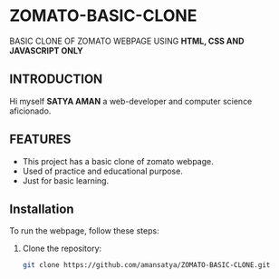 # ZOMATO-BASIC-CLONE

BASIC CLONE OF ZOMATO WEBPAGE USING **HTML, CSS AND JAVASCRIPT ONLY**

## INTRODUCTION

Hi myself **SATYA AMAN** a web-developer and computer science aficionado.

## FEATURES

- This project has a basic clone of zomato webpage.                                                                                                                           
- Used of practice and educational purpose.                                                                                                                                  
- Just for basic learning.

## Installation

To run the webpage, follow these steps:

1. Clone the repository:
   ```bash
   git clone https://github.com/amansatya/ZOMATO-BASIC-CLONE.git
